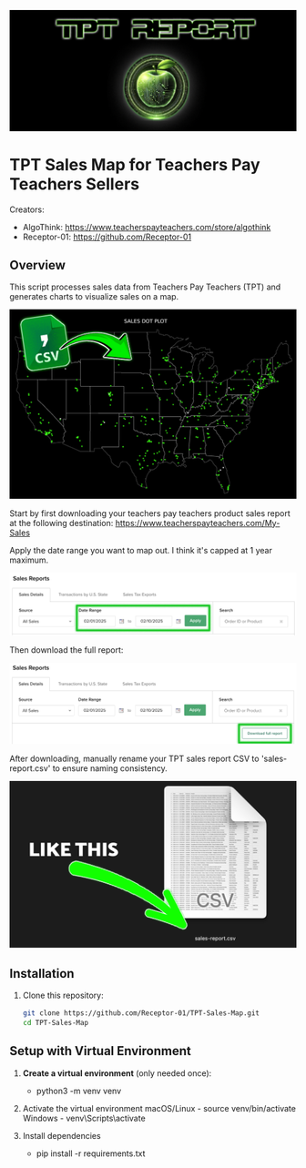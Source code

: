 
![alt text](tpt-report-1.png)

# TPT Sales Map for Teachers Pay Teachers Sellers

Creators:
- AlgoThink: https://www.teacherspayteachers.com/store/algothink
- Receptor-01: https://github.com/Receptor-01

## Overview
This script processes sales data from Teachers Pay Teachers (TPT) and generates charts to visualize sales on a map. 

![alt text](tpt-report-demo-1.jpg)

Start by first downloading your teachers pay teachers product sales report at the following destination: https://www.teacherspayteachers.com/My-Sales

Apply the date range you want to map out. I think it's capped at 1 year maximum. 

![alt text](select-date-range.png)

Then download the full report: 

![alt text](download-full-report.png)

After downloading, manually rename your TPT sales report CSV to 'sales-report.csv' to ensure naming consistency. 

![alt text](naming-convention.png)

## Installation

1. Clone this repository:
   ```bash
   git clone https://github.com/Receptor-01/TPT-Sales-Map.git
   cd TPT-Sales-Map


## Setup with Virtual Environment

1. **Create a virtual environment** (only needed once):
   - python3 -m venv venv

2. Activate the virtual environment
    macOS/Linux 
        - source venv/bin/activate
    Windows
        - venv\Scripts\activate

3. Install dependencies
    - pip install -r requirements.txt


